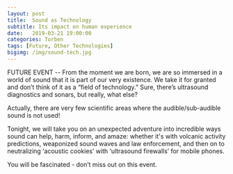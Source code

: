 ```yaml
---
layout: post
title:  Sound as Technology
subtitle: Its impact on human experience
date:   2019-03-21 19:00:00
categories: Torben
tags: [Future, Other Technologies]
bigimg: /img/sound-tech.jpg
---
```


FUTURE EVENT -- From the moment we are born, we are so immersed in a world of sound that it is part of our very existence. We take it for granted and don’t think of it as a “field of technology.” Sure, there’s ultrasound diagnostics and sonars, but really, what else?

Actually, there are very few scientific areas where the audible/sub-audible sound is not used! 

Tonight, we will take you on an unexpected adventure into incredible ways sound can help, harm, inform, and amaze: whether it's with volcanic activity predictions, weaponized sound waves and law enforcement, and then on to neutralizing ‘acoustic cookies’ with ‘ultrasound firewalls’ for mobile phones.

You will be fascinated - don’t miss out on this event.

